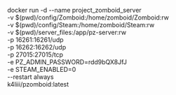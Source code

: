 docker run -d --name project_zomboid_server \
        -v $(pwd)/config/Zomboid:/home/zomboid/Zomboid:rw \
        -v $(pwd)/config/Steam:/home/zomboid/Steam:rw \
        -v $(pwd)/server_files:/app/pz-server:rw \
        -p 16261:16261/udp \
        -p 16262:16262/udp \
        -p 27015:27015/tcp \
        -e PZ_ADMIN_PASSWORD=rdd9bQX8JfJ \
        -e STEAM_ENABLED=0 \
        --restart always \
        k4liii/pzomboid:latest